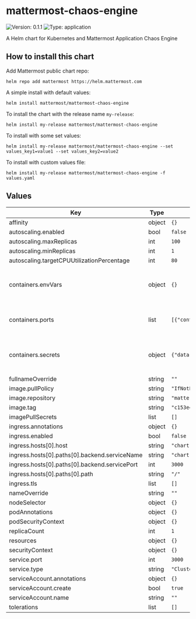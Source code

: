 # mattermost-chaos-engine

![Version: 0.1.1](https://img.shields.io/badge/Version-0.1.1-informational?style=flat-square) ![Type: application](https://img.shields.io/badge/Type-application-informational?style=flat-square)

A Helm chart for Kubernetes and Mattermost Application Chaos Engine

## How to install this chart

Add Mattermost public chart repo:

```console
helm repo add mattermost https://helm.mattermost.com
```

A simple install with default values:

```console
helm install mattermost/mattermost-chaos-engine
```

To install the chart with the release name `my-release`:

```console
helm install my-release mattermost/mattermost-chaos-engine
```

To install with some set values:

```console
helm install my-release mattermost/mattermost-chaos-engine --set values_key1=value1 --set values_key2=value2
```

To install with custom values file:

```console
helm install my-release mattermost/mattermost-chaos-engine -f values.yaml
```

## Values

| Key | Type | Default | Description |
|-----|------|---------|-------------|
| affinity | object | `{}` |  |
| autoscaling.enabled | bool | `false` |  |
| autoscaling.maxReplicas | int | `100` |  |
| autoscaling.minReplicas | int | `1` |  |
| autoscaling.targetCPUUtilizationPercentage | int | `80` |  |
| containers.envVars | object | `{}` | The environment variables to be used in Deployment |
| containers.ports | list | `[{"containerPort":3000,"name":"http","protocol":"TCP"}]` | The ports which needed to be exposed |
| containers.secrets | object | `{"data":{},"stringData":{}}` | The secrets environment variables to be used in Deployment |
| fullnameOverride | string | `""` |  |
| image.pullPolicy | string | `"IfNotPresent"` |  |
| image.repository | string | `"mattermost/mattermost-app-chaosengine"` |  |
| image.tag | string | `"c153e43"` |  |
| imagePullSecrets | list | `[]` |  |
| ingress.annotations | object | `{}` |  |
| ingress.enabled | bool | `false` |  |
| ingress.hosts[0].host | string | `"chart-example.local"` |  |
| ingress.hosts[0].paths[0].backend.serviceName | string | `"chart-example.local"` |  |
| ingress.hosts[0].paths[0].backend.servicePort | int | `3000` |  |
| ingress.hosts[0].paths[0].path | string | `"/"` |  |
| ingress.tls | list | `[]` |  |
| nameOverride | string | `""` |  |
| nodeSelector | object | `{}` |  |
| podAnnotations | object | `{}` |  |
| podSecurityContext | object | `{}` |  |
| replicaCount | int | `1` |  |
| resources | object | `{}` |  |
| securityContext | object | `{}` |  |
| service.port | int | `3000` |  |
| service.type | string | `"ClusterIP"` |  |
| serviceAccount.annotations | object | `{}` |  |
| serviceAccount.create | bool | `true` |  |
| serviceAccount.name | string | `""` |  |
| tolerations | list | `[]` |  |

